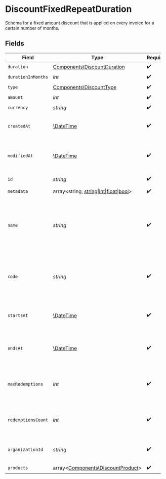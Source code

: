 # DiscountFixedRepeatDuration

Schema for a fixed amount discount that is applied on every invoice
for a certain number of months.


## Fields

| Field                                                                                                  | Type                                                                                                   | Required                                                                                               | Description                                                                                            | Example                                                                                                |
| ------------------------------------------------------------------------------------------------------ | ------------------------------------------------------------------------------------------------------ | ------------------------------------------------------------------------------------------------------ | ------------------------------------------------------------------------------------------------------ | ------------------------------------------------------------------------------------------------------ |
| `duration`                                                                                             | [Components\DiscountDuration](../../Models/Components/DiscountDuration.md)                             | :heavy_check_mark:                                                                                     | N/A                                                                                                    |                                                                                                        |
| `durationInMonths`                                                                                     | *int*                                                                                                  | :heavy_check_mark:                                                                                     | N/A                                                                                                    |                                                                                                        |
| `type`                                                                                                 | [Components\DiscountType](../../Models/Components/DiscountType.md)                                     | :heavy_check_mark:                                                                                     | N/A                                                                                                    |                                                                                                        |
| `amount`                                                                                               | *int*                                                                                                  | :heavy_check_mark:                                                                                     | N/A                                                                                                    |                                                                                                        |
| `currency`                                                                                             | *string*                                                                                               | :heavy_check_mark:                                                                                     | N/A                                                                                                    |                                                                                                        |
| `createdAt`                                                                                            | [\DateTime](https://www.php.net/manual/en/class.datetime.php)                                          | :heavy_check_mark:                                                                                     | Creation timestamp of the object.                                                                      |                                                                                                        |
| `modifiedAt`                                                                                           | [\DateTime](https://www.php.net/manual/en/class.datetime.php)                                          | :heavy_check_mark:                                                                                     | Last modification timestamp of the object.                                                             |                                                                                                        |
| `id`                                                                                                   | *string*                                                                                               | :heavy_check_mark:                                                                                     | The ID of the object.                                                                                  |                                                                                                        |
| `metadata`                                                                                             | array<string, [string\|int\|float\|bool](../../Models/Components/DiscountFixedRepeatDurationMetadata.md)> | :heavy_check_mark:                                                                                     | N/A                                                                                                    |                                                                                                        |
| `name`                                                                                                 | *string*                                                                                               | :heavy_check_mark:                                                                                     | Name of the discount. Will be displayed to the customer when the discount is applied.                  |                                                                                                        |
| `code`                                                                                                 | *string*                                                                                               | :heavy_check_mark:                                                                                     | Code customers can use to apply the discount during checkout.                                          |                                                                                                        |
| `startsAt`                                                                                             | [\DateTime](https://www.php.net/manual/en/class.datetime.php)                                          | :heavy_check_mark:                                                                                     | Timestamp after which the discount is redeemable.                                                      |                                                                                                        |
| `endsAt`                                                                                               | [\DateTime](https://www.php.net/manual/en/class.datetime.php)                                          | :heavy_check_mark:                                                                                     | Timestamp after which the discount is no longer redeemable.                                            |                                                                                                        |
| `maxRedemptions`                                                                                       | *int*                                                                                                  | :heavy_check_mark:                                                                                     | Maximum number of times the discount can be redeemed.                                                  |                                                                                                        |
| `redemptionsCount`                                                                                     | *int*                                                                                                  | :heavy_check_mark:                                                                                     | Number of times the discount has been redeemed.                                                        |                                                                                                        |
| `organizationId`                                                                                       | *string*                                                                                               | :heavy_check_mark:                                                                                     | The organization ID.                                                                                   | 1dbfc517-0bbf-4301-9ba8-555ca42b9737                                                                   |
| `products`                                                                                             | array<[Components\DiscountProduct](../../Models/Components/DiscountProduct.md)>                        | :heavy_check_mark:                                                                                     | N/A                                                                                                    |                                                                                                        |